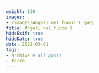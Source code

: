 ```yaml
---
weight: 130
images:
- /images/Angeli_nel_fuoco_3.jpeg
title: Angeli nel fuoco 3
hideExif: true
hideDate: true
date: 2022-03-01
tags:
- archive # all posts
- ferro
---
```

